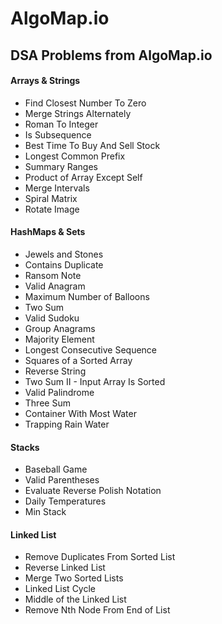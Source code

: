 # AlgoMap.io
<div align="left">
    <h2>DSA Problems from AlgoMap.io</h2>
    <h4>Arrays & Strings</h4>
    <ul>
    	<li>Find Closest Number To Zero</li>
    	<li>Merge Strings Alternately</li>
    	<li>Roman To Integer</li>
    	<li>Is Subsequence</li>
    	<li>Best Time To Buy And Sell Stock</li>
    	<li>Longest Common Prefix</li>
    	<li>Summary Ranges</li>
    	<li>Product of Array Except Self</li>
    	<li>Merge Intervals</li>
    	<li>Spiral Matrix</li>
    	<li>Rotate Image</li>
    </ul>
    <h4>HashMaps & Sets</h4>
    <ul>
    	<li>Jewels and Stones</li>
    	<li>Contains Duplicate</li>
    	<li>Ransom Note</li>
    	<li>Valid Anagram</li>
    	<li>Maximum Number of Balloons</li>
    	<li>Two Sum</li>
    	<li>Valid Sudoku</li>
    	<li>Group Anagrams</li>
    	<li>Majority Element</li>
    	<li>Longest Consecutive Sequence</li>
    	<li>Squares of a Sorted Array</li>
    	<li>Reverse String</li>
    	<li>Two Sum II - Input Array Is Sorted</li>
    	<li>Valid Palindrome</li>
    	<li>Three Sum</li>
    	<li>Container With Most Water</li>
    	<li>Trapping Rain Water</li>
    </ul>
    <h4>Stacks</h4>
    <ul>
    	<li>Baseball Game</li>
    	<li>Valid Parentheses</li>
    	<li>Evaluate Reverse Polish Notation</li>
    	<li>Daily Temperatures</li>
    	<li>Min Stack</li>
    </ul>
    <h4>Linked List</h4>
    <ul>
    	<li>Remove Duplicates From Sorted List</li>
    	<li>Reverse Linked List</li>
    	<li>Merge Two Sorted Lists</li>
    	<li>Linked List Cycle</li>
    	<li>Middle of the Linked List</li>
    	<li>Remove Nth Node From End of List</li>
    </ul>
</div>
